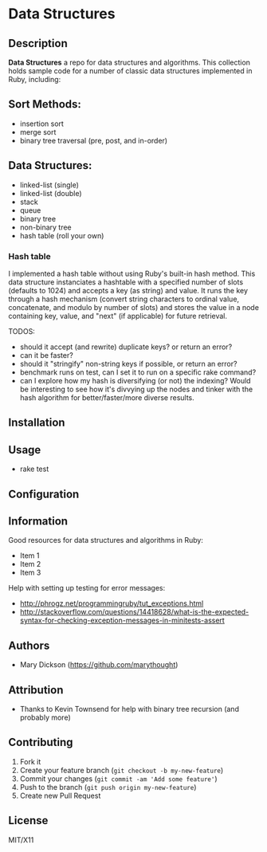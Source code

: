 # Data Structures

## Description
**Data Structures** a repo for data structures and algorithms. This collection holds sample code for a number of classic data structures implemented in Ruby, including:

## Sort Methods:
* insertion sort
* merge sort
* binary tree traversal (pre, post, and in-order)

## Data Structures:
* linked-list (single)
* linked-list (double)
* stack
* queue
* binary tree
* non-binary tree
* hash table (roll your own)

### Hash table
I implemented a hash table without using Ruby's built-in hash method. This data structure instanciates a hashtable with a specified number of slots (defaults to 1024) and accepts a key (as string) and value. It runs the key through a hash mechanism (convert string characters to ordinal value, concatenate, and modulo by number of slots) and stores the value in a node containing key, value, and "next" (if applicable) for future retrieval.

TODOS:
* should it accept (and rewrite) duplicate keys? or return an error?
* can it be faster?
* should it "stringify" non-string keys if possible, or return an error?
* benchmark runs on test, can I set it to run on a specific rake command?
* can I explore how my hash is diversifying (or not) the indexing? Would be interesting to see how it's divvying up the nodes and tinker with the hash algorithm for better/faster/more diverse results.

## Installation

## Usage

* rake test

## Configuration

## Information

Good resources for data structures and algorithms in Ruby:
* Item 1
* Item 2
* Item 3

Help with setting up testing for error messages:
* http://phrogz.net/programmingruby/tut_exceptions.html
* http://stackoverflow.com/questions/14418628/what-is-the-expected-syntax-for-checking-exception-messages-in-minitests-assert

## Authors

* Mary Dickson (https://github.com/marythought)

## Attribution
* Thanks to Kevin Townsend for help with binary tree recursion (and probably more)

## Contributing

1. Fork it
2. Create your feature branch (`git checkout -b my-new-feature`)
3. Commit your changes (`git commit -am 'Add some feature'`)
4. Push to the branch (`git push origin my-new-feature`)
5. Create new Pull Request

## License

MIT/X11
